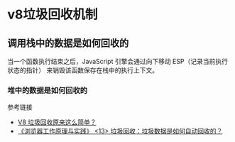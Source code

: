 # v8垃圾回收机制
## 调用栈中的数据是如何回收的
当一个函数执行结束之后，JavaScript 引擎会通过向下移动 ESP（记录当前执行状态的指针） 来销毁该函数保存在栈中的执行上下文。

### 堆中的数据是如何回收的

参考链接
- [V8 垃圾回收原来这么简单？](https://mp.weixin.qq.com/s/mGMwO-Cz5ic-017hkKOtww)
- [《浏览器工作原理与实践》 <13> 垃圾回收：垃圾数据是如何自动回收的？](https://www.cnblogs.com/zzd0916/p/12170651.html)